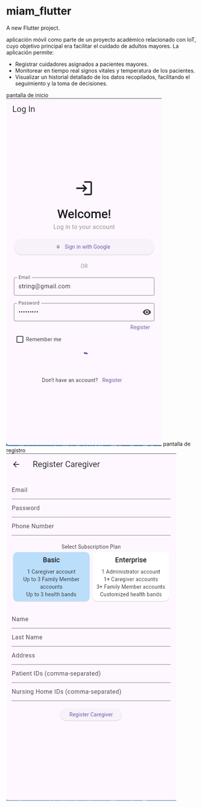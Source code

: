 # miam_flutter

A new Flutter project.

aplicación móvil como parte de un proyecto académico relacionado con IoT, cuyo objetivo principal era facilitar el cuidado de adultos mayores. La aplicación permite:
- Registrar cuidadores asignados a pacientes mayores.
- Monitorear en tiempo real signos vitales y temperatura de los pacientes.
- Visualizar un historial detallado de los datos recopilados, facilitando el seguimiento y la toma de decisiones.

pantalla de inicio
![alt text](image.png)
pantalla de registro
![alt text](image-1.png)